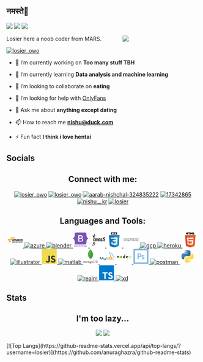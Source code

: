 ## नमस्ते🙏
[![](https://img.shields.io/badge/LinkedIn-Aarab-blue?logo=Linkedin&logoColor=blue&labelColor=black)](https://www.linkedin.com/in/aarab-nishchal-324835222/)
[![](https://img.shields.io/badge/Gmail-nishu@duck.com-red?logo=Gmail&logoColor=Red&labelColor=black)](mailto:nishu@.com)
[![](https://img.shields.io/badge/Telegram-%40Zzcw6w-blue?logo=Telegram&logoColor=blue&labelColor=black)](https://t.me/zzcw6w)

<img align="right" src="https://avatars.githubusercontent.com/u/85448514?v=4" width="200" />
Losier here a noob coder from MARS.

<p align="left"> <a href="https://twitter.com/losier_owo" target="blank"><img src="https://img.shields.io/twitter/follow/losier_owo?logo=twitter&style=for-the-badge" alt="losier_owo" /></a> </p>

- 🔭 I’m currently working on **Too many stuff TBH**

- 🌱 I’m currently learning **Data analysis and machine learning**

- 👯 I’m looking to collaborate on **eating**

- 🤝 I’m looking for help with [OnlyFans](https://youtu.be/dQw4w9WgXcQ)

- 💬 Ask me about **anything except dating**

- 📫 How to reach me **nishu@duck.com**

- ⚡ Fun fact **I think i love hentai**

## Socials

<h2 align="center">Connect with me:</h2>
<p align="center">
<a href="https://dev.to/losier_owo" target="blank"><img align="center" src="https://raw.githubusercontent.com/rahuldkjain/github-profile-readme-generator/master/src/images/icons/Social/devto.svg" alt="losier_owo" height="30" width="40" /></a>
<a href="https://twitter.com/losier_owo" target="blank"><img align="center" src="https://raw.githubusercontent.com/rahuldkjain/github-profile-readme-generator/master/src/images/icons/Social/twitter.svg" alt="losier_owo" height="30" width="40" /></a>
<a href="https://linkedin.com/in/aarab-nishchal-324835222" target="blank"><img align="center" src="https://raw.githubusercontent.com/rahuldkjain/github-profile-readme-generator/master/src/images/icons/Social/linked-in-alt.svg" alt="aarab-nishchal-324835222" height="30" width="40" /></a>
<a href="https://stackoverflow.com/users/17342865" target="blank"><img align="center" src="https://raw.githubusercontent.com/rahuldkjain/github-profile-readme-generator/master/src/images/icons/Social/stack-overflow.svg" alt="17342865" height="30" width="40" /></a>
<a href="https://instagram.com/@nishu._.kr" target="blank"><img align="center" src="https://raw.githubusercontent.com/rahuldkjain/github-profile-readme-generator/master/src/images/icons/Social/instagram.svg" alt="nishu._.kr" height="30" width="40" /></a>
<a href="https://auth.geeksforgeeks.org/user/losier" target="blank"><img align="center" src="https://raw.githubusercontent.com/rahuldkjain/github-profile-readme-generator/master/src/images/icons/Social/geeks-for-geeks.svg" alt="losier" height="30" width="40" /></a>
</p>

<h2 align="center">Languages and Tools:</h2>
<p align="center"> <a href="https://aws.amazon.com" target="_blank" rel="noreferrer"> <img src="https://raw.githubusercontent.com/devicons/devicon/master/icons/amazonwebservices/amazonwebservices-original-wordmark.svg" alt="aws" width="40" height="40"/> </a> <a href="https://azure.microsoft.com/en-in/" target="_blank" rel="noreferrer"> <img src="https://www.vectorlogo.zone/logos/microsoft_azure/microsoft_azure-icon.svg" alt="azure" width="40" height="40"/> </a> <a href="https://www.blender.org/" target="_blank" rel="noreferrer"> <img src="https://download.blender.org/branding/community/blender_community_badge_white.svg" alt="blender" width="40" height="40"/> </a> <a href="https://getbootstrap.com" target="_blank" rel="noreferrer"> <img src="https://raw.githubusercontent.com/devicons/devicon/master/icons/bootstrap/bootstrap-plain-wordmark.svg" alt="bootstrap" width="40" height="40"/> </a> <a href="https://canvasjs.com" target="_blank" rel="noreferrer"> <img src="https://raw.githubusercontent.com/Hardik0307/Hardik0307/master/assets/canvasjs-charts.svg" alt="canvasjs" width="40" height="40"/> </a> <a href="https://www.w3schools.com/css/" target="_blank" rel="noreferrer"> <img src="https://raw.githubusercontent.com/devicons/devicon/master/icons/css3/css3-original-wordmark.svg" alt="css3" width="40" height="40"/> </a> <a href="https://expressjs.com" target="_blank" rel="noreferrer"> <img src="https://raw.githubusercontent.com/devicons/devicon/master/icons/express/express-original-wordmark.svg" alt="express" width="40" height="40"/> </a> <a href="https://cloud.google.com" target="_blank" rel="noreferrer"> <img src="https://www.vectorlogo.zone/logos/google_cloud/google_cloud-icon.svg" alt="gcp" width="40" height="40"/> </a> <a href="https://heroku.com" target="_blank" rel="noreferrer"> <img src="https://www.vectorlogo.zone/logos/heroku/heroku-icon.svg" alt="heroku" width="40" height="40"/> </a> <a href="https://www.w3.org/html/" target="_blank" rel="noreferrer"> <img src="https://raw.githubusercontent.com/devicons/devicon/master/icons/html5/html5-original-wordmark.svg" alt="html5" width="40" height="40"/> </a> <a href="https://www.adobe.com/in/products/illustrator.html" target="_blank" rel="noreferrer"> <img src="https://www.vectorlogo.zone/logos/adobe_illustrator/adobe_illustrator-icon.svg" alt="illustrator" width="40" height="40"/> </a> <a href="https://developer.mozilla.org/en-US/docs/Web/JavaScript" target="_blank" rel="noreferrer"> <img src="https://raw.githubusercontent.com/devicons/devicon/master/icons/javascript/javascript-original.svg" alt="javascript" width="40" height="40"/> </a> <a href="https://www.mathworks.com/" target="_blank" rel="noreferrer"> <img src="https://upload.wikimedia.org/wikipedia/commons/2/21/Matlab_Logo.png" alt="matlab" width="40" height="40"/> </a> <a href="https://www.mongodb.com/" target="_blank" rel="noreferrer"> <img src="https://raw.githubusercontent.com/devicons/devicon/master/icons/mongodb/mongodb-original-wordmark.svg" alt="mongodb" width="40" height="40"/> </a> <a href="https://www.mysql.com/" target="_blank" rel="noreferrer"> <img src="https://raw.githubusercontent.com/devicons/devicon/master/icons/mysql/mysql-original-wordmark.svg" alt="mysql" width="40" height="40"/> </a> <a href="https://nodejs.org" target="_blank" rel="noreferrer"> <img src="https://raw.githubusercontent.com/devicons/devicon/master/icons/nodejs/nodejs-original-wordmark.svg" alt="nodejs" width="40" height="40"/> </a> <a href="https://www.photoshop.com/en" target="_blank" rel="noreferrer"> <img src="https://raw.githubusercontent.com/devicons/devicon/master/icons/photoshop/photoshop-line.svg" alt="photoshop" width="40" height="40"/> </a> <a href="https://postman.com" target="_blank" rel="noreferrer"> <img src="https://www.vectorlogo.zone/logos/getpostman/getpostman-icon.svg" alt="postman" width="40" height="40"/> </a> <a href="https://www.python.org" target="_blank" rel="noreferrer"> <img src="https://raw.githubusercontent.com/devicons/devicon/master/icons/python/python-original.svg" alt="python" width="40" height="40"/> </a> <a href="https://realm.io/" target="_blank" rel="noreferrer"> <img src="https://raw.githubusercontent.com/bestofjs/bestofjs-webui/8665e8c267a0215f3159df28b33c365198101df5/public/logos/realm.svg" alt="realm" width="40" height="40"/> </a> <a href="https://www.typescriptlang.org/" target="_blank" rel="noreferrer"> <img src="https://raw.githubusercontent.com/devicons/devicon/master/icons/typescript/typescript-original.svg" alt="typescript" width="40" height="40"/> </a> <a href="https://www.adobe.com/products/xd.html" target="_blank" rel="noreferrer"> <img src="https://cdn.worldvectorlogo.com/logos/adobe-xd.svg" alt="xd" width="40" height="40"/> </a> </p>

## Stats
<h2 align="center">I'm too lazy...</h2>
<!-- <p align="center">
<img src="https://github-readme-streak-stats.herokuapp.com/?user=losier&theme=tokyonight">
</p> -->
  <p align="center">
    <img src="https://github-profile-trophy.vercel.app/?username=losier&theme=dracula">
    <img src="https://github-readme-stats.vercel.app/api?username=losier&theme=tokyonight">
  </p>
  [![Top Langs](https://github-readme-stats.vercel.app/api/top-langs/?username=losier)](https://github.com/anuraghazra/github-readme-stats)
